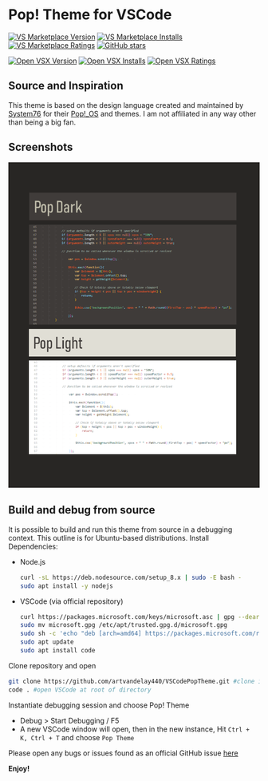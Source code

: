 # Pop! Theme for VSCode

[![VS Marketplace Version](https://vsmarketplacebadge.apphb.com/version/ArtisanByteCrafter.poptheme.svg)](https://marketplace.visualstudio.com/items?itemName=ArtisanByteCrafter.poptheme) [![VS Marketplace Installs](https://vsmarketplacebadge.apphb.com/installs/ArtisanByteCrafter.poptheme.svg)](https://marketplace.visualstudio.com/items?itemName=ArtisanByteCrafter.poptheme) [![VS Marketplace Ratings](https://vsmarketplacebadge.apphb.com/rating/ArtisanByteCrafter.poptheme.svg)](https://marketplace.visualstudio.com/items?itemName=ArtisanByteCrafter.poptheme) [![GitHub stars](https://img.shields.io/github/stars/artvandelay440/VSCodePopTheme.svg?style=social&label=Star&maxAge=2592000)](https://github.com/artvandelay440/VSCodePopTheme)

[![Open VSX Version](https://img.shields.io/open-vsx/v/ArtisanByteCrafter/poptheme?color=C160EF&label=Open%20VSX)](https://open-vsx.org/extension/ArtisanByteCrafter/poptheme)
[![Open VSX Installs](https://img.shields.io/open-vsx/dt/ArtisanByteCrafter/poptheme?color=C160EF&label=installs)](https://open-vsx.org/extension/ArtisanByteCrafter/poptheme)
[![Open VSX Ratings](https://img.shields.io/open-vsx/rating/ArtisanByteCrafter/poptheme?color=C160EF)](https://open-vsx.org/extension/ArtisanByteCrafter/poptheme)

## Source and Inspiration
This theme is based on the design language created and maintained by [System76](https://system76.com/) for their [Pop!_OS](https://system76.com/pop) and themes. I am not affiliated in any way other than being a big fan.


## Screenshots

![Theme](./poptheme/Assets/theme.png)

## Build and debug from source
It is possible to build and run this theme from source in a debugging context. This outline is for Ubuntu-based distributions.
Install Dependencies:
* Node.js 
    ````sh
    curl -sL https://deb.nodesource.com/setup_8.x | sudo -E bash -
    sudo apt install -y nodejs
    ````
* VSCode (via official repository)
    ````sh
    curl https://packages.microsoft.com/keys/microsoft.asc | gpg --dearmor > microsoft.gpg
    sudo mv microsoft.gpg /etc/apt/trusted.gpg.d/microsoft.gpg
    sudo sh -c 'echo "deb [arch=amd64] https://packages.microsoft.com/repos/vscode stable main" > /etc/apt/sources.list.d/vscode.list'
    sudo apt update
    sudo apt install code
    ````

Clone repository and open
````sh
git clone https://github.com/artvandelay440/VSCodePopTheme.git #clone into desired folder
code . #open VSCode at root of directory
````
Instantiate debugging session and choose Pop! Theme
* Debug > Start Debugging / F5
* A new VSCode window will open, then in the new instance, Hit `Ctrl + K, Ctrl + T` and choose `Pop Theme`

Please open any bugs or issues found as an official GitHub issue [here](https://github.com/artvandelay440/VSCodePopTheme/issues)

**Enjoy!**
